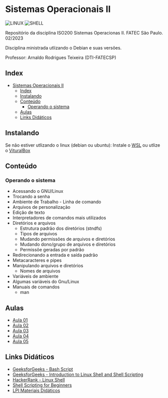 # Sistemas Operacionais II

![LINUX](https://img.shields.io/badge/Linux-E34F26?style=for-the-badge&logo=linux&logoColor=black)
![SHELL](https://img.shields.io/badge/Shell_Script-121011?style=for-the-badge&logo=gnu-bash&logoColor=white)

Repositório da disciplina ISO200 Sistemas Operacionas II. FATEC São Paulo. 02/2023

Disciplina ministrada utlizando o Debian e suas versões.

Professor: Arnaldo Rodrigues Teixeira (DTI-FATECSP)

## Index

- [Sistemas Operacionais II](#sistemas-operacionais-ii)
  - [Index](#index)
  - [Instalando](#instalando)
  - [Conteúdo](#conteúdo)
    - [Operando o sistema](#operando-o-sistema)
  - [Aulas](#aulas)
  - [Links Didáticos](#links-didáticos)

## Instalando

Se não estiver utlizando o linux (debian ou ubuntu):
Instale o [WSL](https://learn.microsoft.com/pt-br/windows/wsl/install) ou utlize o [VituralBox](https://www.virtualbox.org/)

## Conteúdo

### Operando o sistema

- Acessando o GNU/Linux
- Trocando a senha
- Ambiente de Trabalho - Linha de comando
- Arquivos de personalização
- Edição de texto
- Interpretadores de comandos mais utilizados
- Diretórios e arquivos
  - Estrutura padrão dos diretórios (stndfs)
  - Tipos de arquivos
  - Mudando permissões de arquivos e diretórios
  - Mudando dono/grupo de arquivos e diretórios
  - Permissõe geradas por padrão
- Redirecionando a entrada e saída padrão
- Metacaracteres e pipes
- Manipulando arquivos e diretórios
  - Nomes de arquivos
- Variáveis de ambiente
- Algumas variáveis do Gnu/Linux
- Manuais de comandos
  - man

## Aulas

- [Aula 01](aula1)
- [Aula 02](aula2)
- [Aula 03](aula3)
- [Aula 04](aula4)
- [Aula 05](aula5)

## Links Didáticos

- [GeeksforGeeks - Bash Script](https://www.geeksforgeeks.org/bash-script-command-substitution/?ref=ml_lbp)
- [GeeksforGeeks - Introduction to Linux Shell and Shell Scripting](https://www.geeksforgeeks.org/introduction-linux-shell-shell-scripting/?ref=shm)
- [HackerRank - Linux Shell](https://www.hackerrank.com/domains/shell?filters%5Bsubdomains%5D%5B%5D=bash)
- [Shell Scripting for Beginners](https://www.freecodecamp.org/news/shell-scripting-crash-course-how-to-write-bash-scripts-in-linux/)
- [LPI Materiais Didáticos](https://learning.lpi.org/pt/learning-materials/learning-materials/)
